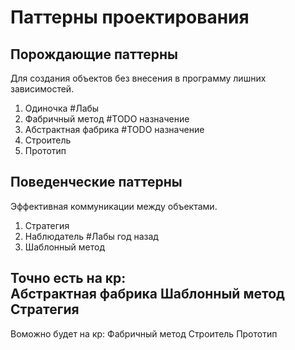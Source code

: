 # Паттерны проектирования

## Порождающие паттерны
Для создания объектов без внесения
в программу лишних зависимостей.  
1. Одиночка #Лабы
2. Фабричный метод #TODO назначение
3. Абстрактная фабрика #TODO назначение
4. Строитель
5. Прототип

## Поведенческие паттерны
Эффективная коммуникации между
объектами.  
1. Стратегия
2. Наблюдатель #Лабы год назад
3. Шаблонный метод
  
	
Точно есть на кр:  
Абстрактная фабрика
Шаблонный метод
Стратегия
---
Воможно будет на кр:
Фабричный метод
Строитель
Прототип
